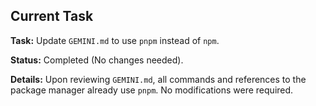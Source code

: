 ## Current Task

**Task:** Update `GEMINI.md` to use `pnpm` instead of `npm`.

**Status:** Completed (No changes needed).

**Details:** Upon reviewing `GEMINI.md`, all commands and references to the package manager already use `pnpm`. No modifications were required.